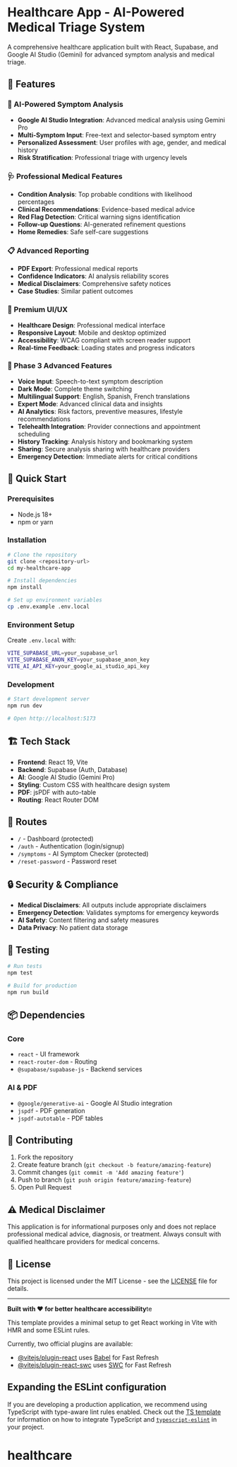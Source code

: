 # Healthcare App - AI-Powered Medical Triage System

A comprehensive healthcare application built with React, Supabase, and Google AI Studio (Gemini) for advanced symptom analysis and medical triage.

## 🏥 Features

### 🤖 AI-Powered Symptom Analysis
- **Google AI Studio Integration**: Advanced medical analysis using Gemini Pro
- **Multi-Symptom Input**: Free-text and selector-based symptom entry
- **Personalized Assessment**: User profiles with age, gender, and medical history
- **Risk Stratification**: Professional triage with urgency levels

### 🩺 Professional Medical Features
- **Condition Analysis**: Top probable conditions with likelihood percentages
- **Clinical Recommendations**: Evidence-based medical advice
- **Red Flag Detection**: Critical warning signs identification
- **Follow-up Questions**: AI-generated refinement questions
- **Home Remedies**: Safe self-care suggestions

### 📋 Advanced Reporting
- **PDF Export**: Professional medical reports
- **Confidence Indicators**: AI analysis reliability scores
- **Medical Disclaimers**: Comprehensive safety notices
- **Case Studies**: Similar patient outcomes

### 🎨 Premium UI/UX
- **Healthcare Design**: Professional medical interface
- **Responsive Layout**: Mobile and desktop optimized
- **Accessibility**: WCAG compliant with screen reader support
- **Real-time Feedback**: Loading states and progress indicators

### 🌟 Phase 3 Advanced Features
- **Voice Input**: Speech-to-text symptom description
- **Dark Mode**: Complete theme switching
- **Multilingual Support**: English, Spanish, French translations
- **Expert Mode**: Advanced clinical data and insights
- **AI Analytics**: Risk factors, preventive measures, lifestyle recommendations
- **Telehealth Integration**: Provider connections and appointment scheduling
- **History Tracking**: Analysis history and bookmarking system
- **Sharing**: Secure analysis sharing with healthcare providers
- **Emergency Detection**: Immediate alerts for critical conditions

## 🚀 Quick Start

### Prerequisites
- Node.js 18+
- npm or yarn

### Installation
```bash
# Clone the repository
git clone <repository-url>
cd my-healthcare-app

# Install dependencies
npm install

# Set up environment variables
cp .env.example .env.local
```

### Environment Setup
Create `.env.local` with:
```bash
VITE_SUPABASE_URL=your_supabase_url
VITE_SUPABASE_ANON_KEY=your_supabase_anon_key
VITE_AI_API_KEY=your_google_ai_studio_api_key
```

### Development
```bash
# Start development server
npm run dev

# Open http://localhost:5173
```

## 🏗️ Tech Stack

- **Frontend**: React 19, Vite
- **Backend**: Supabase (Auth, Database)
- **AI**: Google AI Studio (Gemini Pro)
- **Styling**: Custom CSS with healthcare design system
- **PDF**: jsPDF with auto-table
- **Routing**: React Router DOM

## 📱 Routes

- `/` - Dashboard (protected)
- `/auth` - Authentication (login/signup)
- `/symptoms` - AI Symptom Checker (protected)
- `/reset-password` - Password reset

## 🔒 Security & Compliance

- **Medical Disclaimers**: All outputs include appropriate disclaimers
- **Emergency Detection**: Validates symptoms for emergency keywords
- **AI Safety**: Content filtering and safety measures
- **Data Privacy**: No patient data storage

## 🧪 Testing

```bash
# Run tests
npm test

# Build for production
npm run build
```

## 📦 Dependencies

### Core
- `react` - UI framework
- `react-router-dom` - Routing
- `@supabase/supabase-js` - Backend services

### AI & PDF
- `@google/generative-ai` - Google AI Studio integration
- `jspdf` - PDF generation
- `jspdf-autotable` - PDF tables

## 🤝 Contributing

1. Fork the repository
2. Create feature branch (`git checkout -b feature/amazing-feature`)
3. Commit changes (`git commit -m 'Add amazing feature'`)
4. Push to branch (`git push origin feature/amazing-feature`)
5. Open Pull Request

## ⚠️ Medical Disclaimer

This application is for informational purposes only and does not replace professional medical advice, diagnosis, or treatment. Always consult with qualified healthcare providers for medical concerns.

## 📄 License

This project is licensed under the MIT License - see the [LICENSE](LICENSE) file for details.

---

**Built with ❤️ for better healthcare accessibility**te

This template provides a minimal setup to get React working in Vite with HMR and some ESLint rules.

Currently, two official plugins are available:

- [@vitejs/plugin-react](https://github.com/vitejs/vite-plugin-react/blob/main/packages/plugin-react) uses [Babel](https://babeljs.io/) for Fast Refresh
- [@vitejs/plugin-react-swc](https://github.com/vitejs/vite-plugin-react/blob/main/packages/plugin-react-swc) uses [SWC](https://swc.rs/) for Fast Refresh

## Expanding the ESLint configuration

If you are developing a production application, we recommend using TypeScript with type-aware lint rules enabled. Check out the [TS template](https://github.com/vitejs/vite/tree/main/packages/create-vite/template-react-ts) for information on how to integrate TypeScript and [`typescript-eslint`](https://typescript-eslint.io) in your project.
# healthcare
